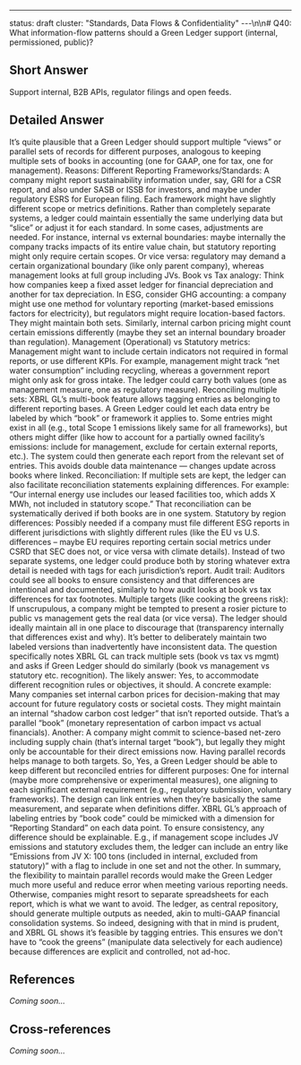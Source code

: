 ---
status: draft
cluster: "Standards, Data Flows & Confidentiality"
---\n\n# Q40: What information-flow patterns should a Green Ledger support (internal, permissioned, public)?

## Short Answer

Support internal, B2B APIs, regulator filings and open feeds.

## Detailed Answer

It’s quite plausible that a Green Ledger should support multiple “views” or parallel sets of records for different purposes, analogous to keeping multiple sets of books in accounting (one for GAAP, one for tax, one for management). Reasons:
Different Reporting Frameworks/Standards: A company might report sustainability information under, say, GRI for a CSR report, and also under SASB or ISSB for investors, and maybe under regulatory ESRS for European filing. Each framework might have slightly different scope or metrics definitions. Rather than completely separate systems, a ledger could maintain essentially the same underlying data but “slice” or adjust it for each standard. In some cases, adjustments are needed. For instance, internal vs external boundaries: maybe internally the company tracks impacts of its entire value chain, but statutory reporting might only require certain scopes. Or vice versa: regulatory may demand a certain organizational boundary (like only parent company), whereas management looks at full group including JVs.
Book vs Tax analogy: Think how companies keep a fixed asset ledger for financial depreciation and another for tax depreciation. In ESG, consider GHG accounting: a company might use one method for voluntary reporting (market-based emissions factors for electricity), but regulators might require location-based factors. They might maintain both sets. Similarly, internal carbon pricing might count certain emissions differently (maybe they set an internal boundary broader than regulation).
Management (Operational) vs Statutory metrics: Management might want to include certain indicators not required in formal reports, or use different KPIs. For example, management might track “net water consumption” including recycling, whereas a government report might only ask for gross intake. The ledger could carry both values (one as management measure, one as regulatory measure).
Reconciling multiple sets: XBRL GL’s multi-book feature allows tagging entries as belonging to different reporting bases. A Green Ledger could let each data entry be labeled by which “book” or framework it applies to. Some entries might exist in all (e.g., total Scope 1 emissions likely same for all frameworks), but others might differ (like how to account for a partially owned facility’s emissions: include for management, exclude for certain external reports, etc.). The system could then generate each report from the relevant set of entries. This avoids double data maintenance — changes update across books where linked.
Reconciliation: If multiple sets are kept, the ledger can also facilitate reconciliation statements explaining differences. For example: “Our internal energy use includes our leased facilities too, which adds X MWh, not included in statutory scope.” That reconciliation can be systematically derived if both books are in one system.
Statutory by region differences: Possibly needed if a company must file different ESG reports in different jurisdictions with slightly different rules (like the EU vs U.S. differences – maybe EU requires reporting certain social metrics under CSRD that SEC does not, or vice versa with climate details). Instead of two separate systems, one ledger could produce both by storing whatever extra detail is needed with tags for each jurisdiction’s report.
Audit trail: Auditors could see all books to ensure consistency and that differences are intentional and documented, similarly to how audit looks at book vs tax differences for tax footnotes.
Multiple targets (like cooking the greens risk): If unscrupulous, a company might be tempted to present a rosier picture to public vs management gets the real data (or vice versa). The ledger should ideally maintain all in one place to discourage that (transparency internally that differences exist and why). It’s better to deliberately maintain two labeled versions than inadvertently have inconsistent data.
The question specifically notes XBRL GL can track multiple sets (book vs tax vs mgmt) and asks if Green Ledger should do similarly (book vs management vs statutory etc. recognition). The likely answer: Yes, to accommodate different recognition rules or objectives, it should.
A concrete example: Many companies set internal carbon prices for decision-making that may account for future regulatory costs or societal costs. They might maintain an internal “shadow carbon cost ledger” that isn’t reported outside. That’s a parallel “book” (monetary representation of carbon impact vs actual financials).
Another: A company might commit to science-based net-zero including supply chain (that’s internal target “book”), but legally they might only be accountable for their direct emissions now. Having parallel records helps manage to both targets.
So, Yes, a Green Ledger should be able to keep different but reconciled entries for different purposes:
One for internal (maybe more comprehensive or experimental measures),
one aligning to each significant external requirement (e.g., regulatory submission, voluntary frameworks).
The design can link entries when they’re basically the same measurement, and separate when definitions differ. XBRL GL’s approach of labeling entries by “book code” could be mimicked with a dimension for “Reporting Standard” on each data point.
To ensure consistency, any difference should be explainable. E.g., if management scope includes JV emissions and statutory excludes them, the ledger can include an entry like “Emissions from JV X: 100 tons (included in internal, excluded from statutory)” with a flag to include in one set and not the other.
In summary, the flexibility to maintain parallel records would make the Green Ledger much more useful and reduce error when meeting various reporting needs. Otherwise, companies might resort to separate spreadsheets for each report, which is what we want to avoid. The ledger, as central repository, should generate multiple outputs as needed, akin to multi-GAAP financial consolidation systems.
So indeed, designing with that in mind is prudent, and XBRL GL shows it’s feasible by tagging entries. This ensures we don't have to “cook the greens” (manipulate data selectively for each audience) because differences are explicit and controlled, not ad-hoc.

## References

*Coming soon...*

## Cross-references

*Coming soon...*